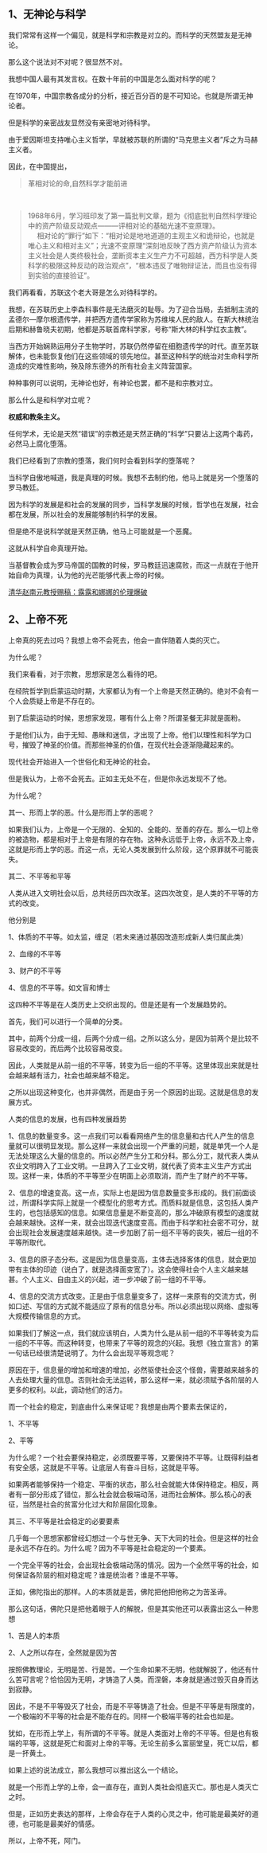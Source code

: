<h2>1、无神论与科学</h2><p data-pid="XZ4tUcB4">我们常常有这样一个偏见，就是科学和宗教是对立的。而科学的天然盟友是无神论。</p><p data-pid="ViiNmncp">那么这个说法对不对呢？很显然不对。</p><p data-pid="X_TIBVbg">我想中国人最有其发言权。在数十年前的中国是怎么面对科学的呢？</p><p data-pid="JWFT6dgl">在1970年，中国宗教各成分的分析，接近百分百的是不可知论。也就是所谓无神论者。</p><p data-pid="88XbbzAy">但是科学的亲密战友显然没有亲密地对待科学。</p><p data-pid="PAcVM_2v">由于爱因斯坦支持唯心主义哲学，早就被苏联的所谓的“马克思主义者”斥之为马赫主义者。</p><p data-pid="pyQGhE_g">因此，在中国提出，</p><blockquote data-pid="qvtCUM9T">革相对论的命,自然科学才能前进</blockquote><p><br></p><blockquote data-pid="or2c8QAV">1968年6月，学习班印发了第一篇批判文章，题为《彻底批判自然科学理论中的资产阶级反动观点―――评相对论的基础光速不变原理》。<br>　 相对论的“罪行”如下：“相对论是地地道道的主观主义和诡辩论，也就是唯心主义和相对主义”；光速不变原理“深刻地反映了西方资产阶级认为资本主义社会是人类终极社会，垄断资本主义生产力不可超越，西方科学是人类科学的极限这种反动的政治观点”，“根本违反了唯物辩证法，而且也没有得到实验的直接验证”。</blockquote><p data-pid="_lswQ_bN">我们再看看，苏联这个老大哥是怎么对待科学的。</p><p data-pid="qWP08aGm">我想，在苏联历史上李森科事件是无法磨灭的耻辱。为了迎合当局，去抵制主流的孟德尔—摩尔根遗传学，并把西方遗传学家称为苏维埃人民的敌人。在斯大林统治后期和赫鲁晓夫初期，他都是苏联首席科学家，号称“斯大林的科学红衣主教”。</p><p data-pid="_526NF47">当西方开始娴熟运用分子生物学时，苏联仍然停留在细胞遗传学的时代。直至苏联解体，也未能恢复他们在这些领域的领先地位。甚至这种科学的统治对生命科学所造成的灾难性影响，殃及除东德外的所有社会主义阵营国家。</p><p data-pid="vekmQFiO">种种事例可以说明，无神论也好，有神论也罢，都不是和宗教对立。</p><p data-pid="rD-Ols4U">那么什么是和科学对立呢？</p><p data-pid="m9xteI8e"><b>权威和教条主义。</b></p><p data-pid="sXYl4_FL">任何学术，无论是天然“错误”的宗教还是天然正确的“科学”只要沾上这两个毒药，必然马上腐化堕落。</p><p data-pid="35nWBZQk">我们已经看到了宗教的堕落，我们何时会看到科学的堕落呢？</p><p data-pid="1Qpmbot9">当科学自傲地喊道，我是真理的时候。我想不去制约他，他马上就是另一个堕落的罗马教廷。</p><p data-pid="HsPNaAwx">因为科学的发展是和社会的发展的同步，当科学发展的时候，哲学也在发展，社会都在发展，所以社会的发展能够制约科学的发展。</p><p data-pid="xOyMbIbU">但是绝不是说科学就是天然正确，他马上可能就是一个恶魔。</p><p data-pid="3q7TLljK">这就从科学自命真理开始。</p><p data-pid="Q7NBzJQR">当基督教会成为罗马帝国的国教的时候，罗马教廷迅速腐败，而这一点就在于他开始自命为真理，认为他的光芒能够代表上帝的时候。</p><a href="http://link.zhihu.com/?target=https%3A//mp.weixin.qq.com/s/P6P8LkO15do_spfvDgtU_g" data-draft-node="block" data-draft-type="link-card" class=" wrap external" target="_blank" rel="nofollow noreferrer">清华赵南元教授赐稿：露露和娜娜的伦理爆破</a><h2>2、上帝不死</h2><p data-pid="cWasc9vP">上帝真的死去过吗？我想上帝不会死去，他会一直伴随着人类的灭亡。</p><p data-pid="sMaOQQDv">为什么呢？</p><p data-pid="kMEtoltB">我们来看看，对于宗教，思想家是怎么看待的吧。</p><p data-pid="phQVdkdY">在经院哲学到启蒙运动时期，大家都认为有一个上帝是天然正确的。绝对不会有一个人会质疑上帝是不存在的。</p><p data-pid="vrFTENkd">到了启蒙运动的时候，思想家发现，哪有什么上帝？所谓圣餐无非就是面粉。</p><p data-pid="7wdd39tJ">于是他们认为，由于无知、愚昧和迷信，才出现了上帝。他们以理性和科学为口号，摧毁了神圣的价值。而那些神圣的价值，在现代社会逐渐隐藏起来的。</p><p data-pid="C7r9K_y6">现代社会开始进入一个世俗化和无神论的社会。</p><p data-pid="JiZXSPBG">但是我认为，上帝不会死去。正如主无处不在，但是你永远发现不了他。</p><p data-pid="6-mwq7mW">为什么呢？</p><p data-pid="Ea4yrO0a">其一、形而上学的恶。什么是形而上学的恶呢？</p><p data-pid="AGPrGzfd">如果我们认为，上帝是一个无限的、全知的、全能的、至善的存在。那么一切上帝的被造物，都是相对于上帝是有限的存在物。这种永远低于上帝，永远不及上帝，这就是形而上学的恶。而这一点，无论人类发展到什么阶段，这个原罪就不可能丧失。</p><p data-pid="bM5q76Ll">其二、不平等和平等</p><p data-pid="G7EWzLlb">人类从进入文明社会以后，总共经历四次改革。这四次改变，是人类的不平等的方式的改变。</p><p data-pid="gFeW8Sny">他分别是</p><p data-pid="EjxD828s">1、体质的不平等。如太监，缠足（若未来通过基因改造形成新人类归属此类）</p><p data-pid="rFPEgTRz">2、血缘的不平等</p><p data-pid="oViVcgLs">3、财产的不平等</p><p data-pid="oGv_SwZi">4、信息的不平等。如文盲和博士</p><p data-pid="yN5k1BFC">这四种不平等是在人类历史上交织出现的。但是还是有一个发展趋势的。</p><p data-pid="vtp6kF8q">首先，我们可以进行一个简单的分类。</p><p data-pid="v8El6GB5">其中，前两个分成一组，后两个分成一组。之所以这么分，是因为前两个是比较不容易改变的，而后两个比较容易改变。</p><p data-pid="T3vPW46n">因此，人类就是从前一组的不平等，转变为后一组的不平等。这里体现出来就是社会越来越有活力，社会也越来越不稳定。</p><p data-pid="ZbzFalc2">之所以出现这种变化，也并非偶然，而是由于另一个原因的出现。这就是信息的发展方式。</p><p data-pid="IA7xN9eV">人类的信息的发展，也有四种发展趋势</p><p data-pid="eP6OQODq">1、信息的数量变多。这一点我们可以看看网络产生的信息量和古代人产生的信息量就可以很明显发现。那么这样一来就会出现一个严重的问题，就是单凭一个人是无法处理这么大量的信息的。所以必然产生分工和分科。那么分工，就代表人类从农业文明跨入了工业文明。一旦跨入了工业文明，就代表了资本主义生产方式出现。这样一来，体质的不平等至少在明面上必须取消，而产生了财产的不平等。</p><p data-pid="dQxStGJS">2、信息的增速变高。这一点，实际上也是因为信息数量变多形成的。我们前面谈过，所谓科学实际上就是一个模型化的思考方式。而质料就是信息，这包括人类产生的，也包括感知的信息。如果信息量是不断变高的，那么冲破原有模型的速度就会越来越快。这样一来，就会出现迭代速度变高。而由于科学和社会密不可分，就会出现社会发展速度越来越快。进一步加剧了前一组不平等的丧失，被后一组的不平等所取代。</p><p data-pid="Qq07YC1V">3、信息的原子态分布。这是因为信息量变高，主体去选择客体的信息，就会更加带有主体的印迹（说白了，就是选择面变宽了）。这会使得社会个人主义越来越甚。个人主义、自由主义的兴起，进一步冲破了前一组的不平等。</p><p data-pid="ifv9g6-9">4、信息的交流方式改变。正是由于信息量变多了，这样一来原有的交流方式，例如口述、写信的方式就不能适应了原有的信息分布。所以必须出现以网络、虚拟等大规模传输信息的方式。</p><p data-pid="UVdzHC_x">如果我们了解这一点，我们就应该明白，人类为什么是从前一组的不平等转变为后一组的不平等。而这种转变，也带来了平等的观念的兴起。我想《独立宣言》的第一句话已经很清楚说明了。为什么会出现平等观念呢？</p><p data-pid="Isd554E0">原因在于，信息量的增加和增速的增加，必然驱使社会这个怪兽，需要越来越多的人去处理大量的信息。否则社会无法运转，那么这样一来，就必须赋予各阶层的人更多的权利。以此，调动他们的活力。</p><p data-pid="4eKZOCk7">而一个社会的稳定，到底由什么来保证呢？我想是由两个要素去保证的，</p><p data-pid="A2pL8o_i">1、不平等</p><p data-pid="T9Mbo96_">2、平等</p><p data-pid="DPa9qgkt">为什么呢？一个社会要保持稳定，必须既要平等，又要保持不平等。让既得利益者有安全感，这就是不平等。让底层人有奋斗目标，这就是平等。</p><p data-pid="EJK5Rxdv">如果两者能够保持一个稳定、平衡的状态，那么社会就能大体保持稳定。相反，两者有一部分形成了错位，那么社会就会极端动荡，进而社会解体。那么核心的表征，当然是社会的贫富分化过大和阶层固化现象。</p><p data-pid="wXP5JE_K">其三、不平等是社会稳定的必要要素</p><p data-pid="GkRycsv3">几乎每一个思想家都曾经幻想过一个与世无争、天下大同的社会。但是这样的社会是永远不存在的。为什么呢？因为不平等是社会稳定的一个要素。</p><p data-pid="UW1nfbSM">一个完全平等的社会，会出现社会极端动荡的情况。因为一个全然平等的社会，如何保证各阶层的相对稳定呢？谁是统治者？谁是不平等。</p><p data-pid="4qpe6A5D">正如，佛陀指出的那样。人的本质就是苦，佛陀把他把他称之为苦圣谛。</p><p data-pid="We9WXFgd">那么这句话，佛陀只是把他着眼于人的解脱，但是其实他还可以表露出这么一种思想</p><p data-pid="K6rwrNiq">1、苦是人的本质</p><p data-pid="CxRQcffy">2、人之所以存在，全然就是因为苦</p><p data-pid="cPUnVK5J">按照佛教理论，无明是苦、行是苦。一个生命如果不无明，他就解脱了，他还有什么苦可言呢？恰恰因为无明，才铸造了人类。而涅磐，本身就是通过毁灭自身而达到寂静。</p><p data-pid="JqHLj0C5">因此，不是不平等毁灭了社会，而是不平等铸造了社会。但是不平等是有限度的，一个极端的不平等的社会是不能存在的。同样一个极端平等的社会也如是。</p><p data-pid="0VB6uAkT">犹如，在形而上学上，有所谓的不平等。就是人类面对上帝的不平等。但是也有极端的平等，这就是死亡和面对上帝的平等。无论生前多么富丽堂皇，死亡以后，都是一抔黄土。</p><p data-pid="qmDEnvSH">如果上述的说法成立，那么我想可以推出这么一个结论。</p><p data-pid="6hvRQBQQ">就是一个形而上学的上帝，会一直存在，直到人类社会彻底灭亡。那也是人类灭亡之时。</p><p data-pid="RIRqR4Yk">但是，正如历史表达的那样，上帝会存在于人类的心灵之中，他可能是最美好的道德，也可能是最美好的情感。</p><p data-pid="b8E_-roH">所以，上帝不死，阿门。</p>